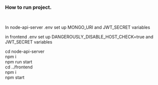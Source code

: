 <h3>How to run project.</h3><br />

In node-api-server .env set up MONGO_URI and JWT_SECRET variables <br />

in frontend .env set up DANGEROUSLY_DISABLE_HOST_CHECK=true and JWT_SECRET variables <br />

cd node-api-server <br />
npm i <br />
npm run start <br />
cd ../frontend <br />
npm i <br />
npm start <br />
